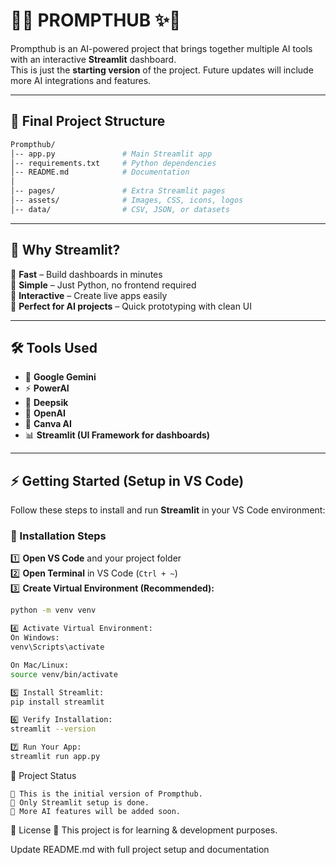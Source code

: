 # 🚀✨ PROMPTHUB ✨🚀

Prompthub is an AI-powered project that brings together multiple AI tools with an interactive **Streamlit** dashboard.  
This is just the **starting version** of the project. Future updates will include more AI integrations and features.

---

## 📂 Final Project Structure
```bash
Prompthub/
│-- app.py               # Main Streamlit app
│-- requirements.txt     # Python dependencies
│-- README.md            # Documentation
│
│-- pages/               # Extra Streamlit pages
│-- assets/              # Images, CSS, icons, logos
│-- data/                # CSV, JSON, or datasets
```
---

## 📌 Why Streamlit?
🔹 **Fast** – Build dashboards in minutes  
🔹 **Simple** – Just Python, no frontend required  
🔹 **Interactive** – Create live apps easily  
🔹 **Perfect for AI projects** – Quick prototyping with clean UI  

---

## 🛠️ Tools Used
- 🤖 **Google Gemini**  
- ⚡ **PowerAI**  
- 🌊 **Deepsik**  
- 🔑 **OpenAI**  
- 🎨 **Canva AI**  
- 📊 **Streamlit (UI Framework for dashboards)**  

---

## ⚡ Getting Started (Setup in VS Code)

Follow these steps to install and run **Streamlit** in your VS Code environment:  

### 🔧 Installation Steps
1️⃣ **Open VS Code** and your project folder  
2️⃣ **Open Terminal** in VS Code (`Ctrl + ~`)  
3️⃣ **Create Virtual Environment (Recommended):**

```bash
python -m venv venv

4️⃣ Activate Virtual Environment:
On Windows:
venv\Scripts\activate

On Mac/Linux:
source venv/bin/activate

5️⃣ Install Streamlit:
pip install streamlit

6️⃣ Verify Installation:
streamlit --version

7️⃣ Run Your App:
streamlit run app.py
```

📂 Project Status
```
🔹 This is the initial version of Prompthub.
🔹 Only Streamlit setup is done.
🔹 More AI features will be added soon.
```

📜 License
📝 This project is for learning & development purposes.

Update README.md with full project setup and documentation
